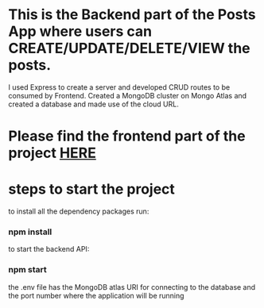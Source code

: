 # This is the Backend part of the Posts App where users can CREATE/UPDATE/DELETE/VIEW the posts.
I used Express to create a server and developed CRUD routes to be consumed by Frontend.
Created a MongoDB cluster on Mongo Atlas and created a database and made use of the cloud URL.
# Please find the frontend part of the project [HERE](https://github.com/shabbi268/posts-frontend)

# steps to start the project
to install all the dependency packages run:
### npm install

to start the backend API:
### npm start 

the .env file has the MongoDB atlas URI for connecting to the database and the port number where the application will be running